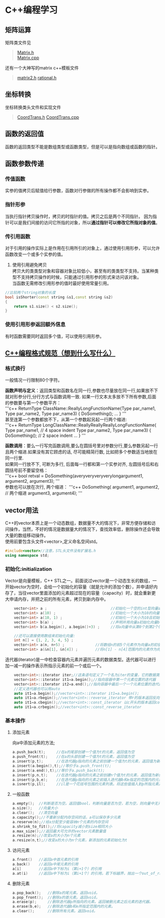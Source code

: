 # C++编程学习

## 矩阵运算

矩阵类文件见
>[Matrix.h](./附件/06/Matrix.h)  
>[Matrix.cpp](./附件/06/Matrix.cpp)

还有一个大神写的matrix c++模板文件
>[matrix2.h](./附件/06/matrix2.h)
>[rational.h](./附件/06/rational.h)

## 坐标转换

坐标转换类头文件和实现文件
>[CoordTrans.h](./附件/06/CoordTrans.h)
>[CoordTrans.cpp](./附件/06/CoordTrans.cpp)

## 函数的返回值

函数的返回类型不能是数组类型或函数类型，但是可以是指向数组或函数的指针。  

## 函数参数传递

### 传值函数

实参的值拷贝后赋值给行参数，函数对行参做的所有操作都不会影响到实参。

### 指针形参

当执行指针拷贝操作时，拷贝的时指针的值。拷贝之后是两个不同指针。
因为指针可以是我们间接的访问它所指的对象，所以**通过指针可以修改它所指对象的值**。

### 传引用函数  

对于引用的操作实际上是作用在引用所引的对象上，通过使用引用形参，可以允许函数改变一个或多个实参的值。

1. 使用引用避免拷贝  
拷贝大的类类型对象和容器对象比较低小，甚至有的类类型不支持。当某种类型不支持拷贝操作的时候，只能通过引用形参的形式来访问该对象。  
当函数无需修改引用形参的值时最好使用常量引用。

```c++
//比较两个string对象的长度
bool isShorter(const string &s1,const string &s2)
{
    return s1.size() < s2.size();
}
```

### 使用引用形参返回额外信息

有时函数需要同时返回多个值，可以使用引用形参。

## [C++编程格式规范（想到什么写什么）](https://zh-google-styleguide.readthedocs.io/en/latest/google-cpp-styleguide/formatting/#)

### 格式换行

一般情况一行限制80个字符。

**函数声明与定义**：返回类型和函数名在同一行,参数也尽量放在同一行,如果放不下就对形参分行,分行方式与函数调用一致.
如果一行文本太多放不下所有参数,后面的参数要与第一个参数平齐：  
'''c++
ReturnType ClassName::ReallyLongFunctionName(Type par_name1, Type par_name2,
                                             Type par_name3) {
  DoSomething();
  ...
}
'''  
甚至连第一个参数都放不下，从第一个参数起另起一行两个缩进:  
'''c++
ReturnType LongClassName::ReallyReallyReallyLongFunctionName(
    Type par_name1,  // 4 space indent
    Type par_name2,
    Type par_name3) {
  DoSomething();  // 2 space indent
  ...
}
'''

**函数调用**：要么一行写完函数调用,要么在圆括号里对参数分行,要么参数另起一行且两个缩进.如果没有其它顾虑的话, 尽可能精简行数, 比如把多个参数适当地放在同一行里.  
如果同一行放不下, 可断为多行, 后面每一行都和第一个实参对齐, 左圆括号后和右圆括号前不要留空格：  
'''c++
bool retval = DoSomething(averyveryveryverylongargument1,
                          argument2, argument3);
'''  
参数也可以放在次行, 两个缩进：
'''c++
DoSomething(
        argument1, argument2,  // 两个缩进
        argument3, argument4);
'''

## vector用法

C++的vector本质上是一个动态数组，数据量不大的情况下，非常方便存储和访问操作，当然，不好的情况是数据量大的情况下，查找效率低，删除操作还会导致大量的数组移动操作。  
使用前要包含头文件\<vector\>,定义命名空间std。

```c++
#include<vector>//注意，STL头文件没有扩展名.h
using namespace std;
```

### 初始化:initialization

Vector是向量模板，C++ STL之一。前面说过vector是一个动态生长的数组，一开始vector为空时，会给一个初始化的容量（就是允许的添加个数），并申请好内存了，当往vector里面添加的元素超过现在的容量（capacity）时，就会重新更大申请内存，并把之前的所有元素，拷贝到新内存中。

```c++
    vector<int> a ;                             //初始化一个空的int型向量a
    vector<int> a(10) ;                         //初始化一个大小为10的向量
    vector<int> a(10, 1) ;                      //初始化一个大小为10且初始值都为1的向量
    vector<int> b(a) ;                          //声明并用向量a初始化向量b
    vector<int> b(a.begin(), a.begin()+3) ;     //将a向量中从第0个到第2个(共3个)作为向量b的初始值

    //还可以直接使用数组来初始化向量:
    int n[] = {1, 2, 3, 4, 5} ;
    vector<int> a(n, n+5) ;              //将数组n的前5个元素作为向量a的初值
    vector<int> a(&n[1], &n[4]) ;        //将n[1] - n[4]范围内的元素作为向量a的初值
```

迭代器(iterator)是一中检查容器内元素并遍历元素的数据类型。迭代器可以进行加一减一的操作表示所指示元素的前一个或后一个。

```c++
    vector<int>::iterator iter;//这条语句定义了一个名为iter的变量，它的数据类型是由vector<int>定义的iterator类型。即iter为vector<int>对应的迭代器。
    vector<int>::iterator it1=a.begin();//指向容器中第一个元素位置的迭代器
    vector<int>::iterator it2=a.end();//指向容器中最后一个一个元素位置的迭代器
    //定义迭代器也可以用auto
    auto it1=a.begin();//vector<int>::iterator it1=a.begin();
    auto it1=a.rbegin();//vector<int>::reverse_iterator 带r的版本返回反向迭代器
    auto it1=a.cbegin();//vector<int>::const_iterator 以c开头的版本返回const迭代器
    auto it1=a.crbegin();//vector<int>::const_reverse_iterator
```

### 基本操作

1. 添加元素

    向a中添加元素的方法;

    ```c++
    a.push_back(t);     //在a的尾部创建一个值为t的元素，返回值为空
    a.push_front(t);    //在a的头部创建一个值为t的元素，返回值为空
    a.insert(p,t);      //在迭代器p指向的元素之前创建一个值为t的元素，返回值为新创建元素的迭代器
    a.insert(a.begin(),t);//等价于a.push_front(t);
    a.insert(a.end(),t);//等价于a.push_back(t);
    a.insert(p,n,t);    //在迭代器p指向的元素之前创建n个值为t的元素，返回值为新创建元素的迭代器
    a.insert(p,b,e);    //在迭代器p指向的元素之前插入迭代器b和e指定的范围内的元素。b和e不能是指向a的元素。返回值为新加第一个元素的迭代器。
    a.isnert(p,il);     //il是一个花括号包围的元素列表。将这些值插入到p所指元素之前。返回值为新加第一个元素的迭代器。
    ```

2. 一般函数

    ```c++
    a.empty();  //判断是否为空。返回值bool，判断向量是否为空，若为空，则向量中无元素。
    a.size();   //向量大小
    a.clear();  //清空向量
    a.capacity();//不重新分配内存空间的话，a可以保存多少元素
    a.reserve(n);//给a分配至少能容纳n个元素的内存空间
    a.shrink_to_fit();//将capacity减小到size相同大小
    a.max_size();//返回最大可允许的vector元素数量值
    a.resize(n);//改变a的大小为n个元素
    a.resize(n,t);//改变a的大小为n个元素，新添加的元素初始化为t
    ```

3. 访问元素

    ```c++
    a.front()   //返回a中首元素的引用
    a.back()    //返回a中尾元素的引用
    a[i]        //返回a中下标为i（第i+1个）的引用
    a.at(i)     //返回a中下标为i（第i+1个）的引用。若下标越界，抛出一个out_of_range异常。
    ```

4. 删除元素

    ```c++
    a.pop_back();   //删除a的尾元素。返回void。
    a.pop_front();  //删除a的首元素。返回void。
    a.erase(p);     //删除迭代器p所指向的元素。返回被删元素之后元素的迭代器。
    a.erase(b,e);   //删除迭代器b和e所指定范围内的元素。
    a.clear();      //删除所有元素。返回void。
    ```

